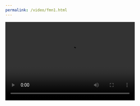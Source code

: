 ```yaml
---
permalink: /video/fmn1.html
---
```




<video width="405" height="245" controls>
  <source src="/video/watch/fmn/@qoq.mp4" type="video/mp4">
</video>
